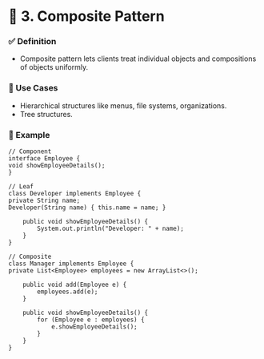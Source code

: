# 🌳 3. Composite Pattern

### ✅ Definition
- Composite pattern lets clients treat individual objects and compositions of objects uniformly.

### 🔧 Use Cases
- Hierarchical structures like menus, file systems, organizations.  
- Tree structures.  

### 📄 Example

    // Component
    interface Employee {
    void showEmployeeDetails();
    }
    
    // Leaf
    class Developer implements Employee {
    private String name;
    Developer(String name) { this.name = name; }
    
        public void showEmployeeDetails() {
            System.out.println("Developer: " + name);
        }
    }
    
    // Composite
    class Manager implements Employee {
    private List<Employee> employees = new ArrayList<>();
    
        public void add(Employee e) {
            employees.add(e);
        }
    
        public void showEmployeeDetails() {
            for (Employee e : employees) {
                e.showEmployeeDetails();
            }
        }
    }
